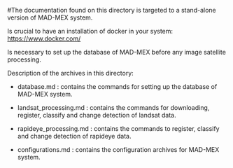 #The documentation found on this directory is targeted to a stand-alone version of MAD-MEX system.

Is crucial to have an installation of docker in your system: https://www.docker.com/

Is necessary to set up the database of MAD-MEX before any image satellite processing.

Description of the archives in this directory:

* database.md : contains the commands for setting up the database of MAD-MEX system.

* landsat_processing.md : contains the commands for downloading, register, classify and change detection of landsat data.

* rapideye_processing.md :  contains the commands to register, classify and change detection of rapideye data.

* configurations.md : contains the configuration archives for MAD-MEX system.
